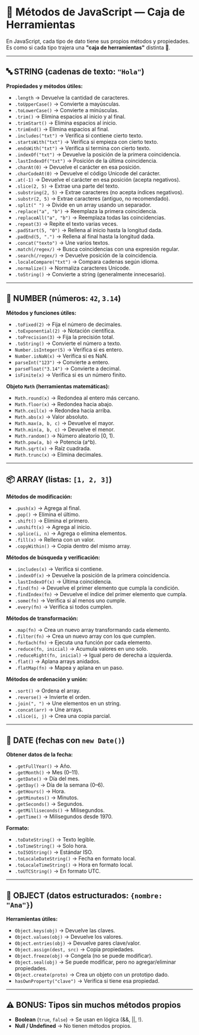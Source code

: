 # 📘 Métodos de JavaScript — Caja de Herramientas

En JavaScript, cada tipo de dato tiene sus propios métodos y propiedades.  
Es como si cada tipo trajera una **"caja de herramientas"** distinta 🧰.

---

## 🔤 STRING (cadenas de texto: `"Hola"`)

**Propiedades y métodos útiles:**

- `.length` → Devuelve la cantidad de caracteres.  
- `.toUpperCase()` → Convierte a mayúsculas.  
- `.toLowerCase()` → Convierte a minúsculas.  
- `.trim()` → Elimina espacios al inicio y al final.  
- `.trimStart()` → Elimina espacios al inicio.  
- `.trimEnd()` → Elimina espacios al final.  
- `.includes("txt")` → Verifica si contiene cierto texto.  
- `.startsWith("txt")` → Verifica si empieza con cierto texto.  
- `.endsWith("txt")` → Verifica si termina con cierto texto.  
- `.indexOf("txt")` → Devuelve la posición de la primera coincidencia.  
- `.lastIndexOf("txt")` → Posición de la última coincidencia.  
- `.charAt(0)` → Devuelve el carácter en esa posición.  
- `.charCodeAt(0)` → Devuelve el código Unicode del carácter.  
- `.at(-1)` → Devuelve el carácter en esa posición (acepta negativos).  
- `.slice(2, 5)` → Extrae una parte del texto.  
- `.substring(2, 5)` → Extrae caracteres (no acepta índices negativos).  
- `.substr(2, 5)` → Extrae caracteres (antiguo, no recomendado).  
- `.split(" ")` → Divide en un array usando un separador.  
- `.replace("a", "b")` → Reemplaza la primera coincidencia.  
- `.replaceAll("a", "b")` → Reemplaza todas las coincidencias.  
- `.repeat(3)` → Repite el texto varias veces.  
- `.padStart(5, "0")` → Rellena al inicio hasta la longitud dada.  
- `.padEnd(5, ".")` → Rellena al final hasta la longitud dada.  
- `.concat("texto")` → Une varios textos.  
- `.match(/regex/)` → Busca coincidencias con una expresión regular.  
- `.search(/regex/)` → Devuelve posición de la coincidencia.  
- `.localeCompare("txt")` → Compara cadenas según idioma.  
- `.normalize()` → Normaliza caracteres Unicode.  
- `.toString()` → Convierte a string (generalmente innecesario).  

---

## 🔢 NUMBER (números: `42`, `3.14`)

**Métodos y funciones útiles:**

- `.toFixed(2)` → Fija el número de decimales.  
- `.toExponential(2)` → Notación científica.  
- `.toPrecision(3)` → Fija la precisión total.  
- `.toString()` → Convierte el número a texto.  
- `Number.isInteger(5)` → Verifica si es entero.  
- `Number.isNaN(x)` → Verifica si es NaN.  
- `parseInt("123")` → Convierte a entero.  
- `parseFloat("3.14")` → Convierte a decimal.  
- `isFinite(x)` → Verifica si es un número finito.  

**Objeto `Math` (herramientas matemáticas):**

- `Math.round(x)` → Redondea al entero más cercano.  
- `Math.floor(x)` → Redondea hacia abajo.  
- `Math.ceil(x)` → Redondea hacia arriba.  
- `Math.abs(x)` → Valor absoluto.  
- `Math.max(a, b, c)` → Devuelve el mayor.  
- `Math.min(a, b, c)` → Devuelve el menor.  
- `Math.random()` → Número aleatorio [0, 1).  
- `Math.pow(a, b)` → Potencia (a^b).  
- `Math.sqrt(x)` → Raíz cuadrada.  
- `Math.trunc(x)` → Elimina decimales.  

---

## 📦 ARRAY (listas: `[1, 2, 3]`)

**Métodos de modificación:**

- `.push(x)` → Agrega al final.  
- `.pop()` → Elimina el último.  
- `.shift()` → Elimina el primero.  
- `.unshift(x)` → Agrega al inicio.  
- `.splice(i, n)` → Agrega o elimina elementos.  
- `.fill(x)` → Rellena con un valor.  
- `.copyWithin()` → Copia dentro del mismo array.  

**Métodos de búsqueda y verificación:**

- `.includes(x)` → Verifica si contiene.  
- `.indexOf(x)` → Devuelve la posición de la primera coincidencia.  
- `.lastIndexOf(x)` → Última coincidencia.  
- `.find(fn)` → Devuelve el primer elemento que cumpla la condición.  
- `.findIndex(fn)` → Devuelve el índice del primer elemento que cumpla.  
- `.some(fn)` → Verifica si al menos uno cumple.  
- `.every(fn)` → Verifica si todos cumplen.  

**Métodos de transformación:**

- `.map(fn)` → Crea un nuevo array transformando cada elemento.  
- `.filter(fn)` → Crea un nuevo array con los que cumplen.  
- `.forEach(fn)` → Ejecuta una función por cada elemento.  
- `.reduce(fn, inicial)` → Acumula valores en uno solo.  
- `.reduceRight(fn, inicial)` → Igual pero de derecha a izquierda.  
- `.flat()` → Aplana arrays anidados.  
- `.flatMap(fn)` → Mapea y aplana en un paso.  

**Métodos de ordenación y unión:**

- `.sort()` → Ordena el array.  
- `.reverse()` → Invierte el orden.  
- `.join(", ")` → Une elementos en un string.  
- `.concat(arr)` → Une arrays.  
- `.slice(i, j)` → Crea una copia parcial.  

---

## 📆 DATE (fechas con `new Date()`)

**Obtener datos de la fecha:**

- `.getFullYear()` → Año.  
- `.getMonth()` → Mes (0–11).  
- `.getDate()` → Día del mes.  
- `.getDay()` → Día de la semana (0–6).  
- `.getHours()` → Hora.  
- `.getMinutes()` → Minutos.  
- `.getSeconds()` → Segundos.  
- `.getMilliseconds()` → Milisegundos.  
- `.getTime()` → Milisegundos desde 1970.  

**Formato:**

- `.toDateString()` → Texto legible.  
- `.toTimeString()` → Solo hora.  
- `.toISOString()` → Estándar ISO.  
- `.toLocaleDateString()` → Fecha en formato local.  
- `.toLocaleTimeString()` → Hora en formato local.  
- `.toUTCString()` → En formato UTC.  

---

## 🧠 OBJECT (datos estructurados: `{nombre: "Ana"}`)

**Herramientas útiles:**

- `Object.keys(obj)` → Devuelve las claves.  
- `Object.values(obj)` → Devuelve los valores.  
- `Object.entries(obj)` → Devuelve pares clave/valor.  
- `Object.assign(dest, src)` → Copia propiedades.  
- `Object.freeze(obj)` → Congela (no se puede modificar).  
- `Object.seal(obj)` → Se puede modificar, pero no agregar/eliminar propiedades.  
- `Object.create(proto)` → Crea un objeto con un prototipo dado.  
- `hasOwnProperty("clave")` → Verifica si tiene esa propiedad.  

---

## ⚠️ BONUS: Tipos sin muchos métodos propios

- **Boolean** (`true`, `false`) → Se usan en lógica (&&, ||, !).  
- **Null / Undefined** → No tienen métodos propios.  
